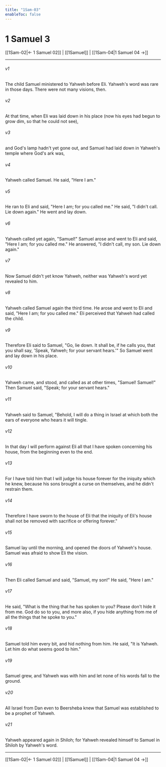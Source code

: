 ```yaml
---
title: "1Sam-03"
enableToc: false
---
```

# 1 Samuel 3

[[1Sam-02|← 1 Samuel 02]] | [[1Samuel]] | [[1Sam-04|1 Samuel 04 →]]
***



###### v1 
The child Samuel ministered to Yahweh before Eli. Yahweh's word was rare in those days. There were not many visions, then. 

###### v2 
At that time, when Eli was laid down in his place (now his eyes had begun to grow dim, so that he could not see), 

###### v3 
and God's lamp hadn't yet gone out, and Samuel had laid down in Yahweh's temple where God's ark was, 

###### v4 
Yahweh called Samuel. He said, "Here I am." 

###### v5 
He ran to Eli and said, "Here I am; for you called me." He said, "I didn't call. Lie down again." He went and lay down. 

###### v6 
Yahweh called yet again, "Samuel!" Samuel arose and went to Eli and said, "Here I am; for you called me." He answered, "I didn't call, my son. Lie down again." 

###### v7 
Now Samuel didn't yet know Yahweh, neither was Yahweh's word yet revealed to him. 

###### v8 
Yahweh called Samuel again the third time. He arose and went to Eli and said, "Here I am; for you called me." Eli perceived that Yahweh had called the child. 

###### v9 
Therefore Eli said to Samuel, "Go, lie down. It shall be, if he calls you, that you shall say, 'Speak, Yahweh; for your servant hears.'" So Samuel went and lay down in his place. 

###### v10 
Yahweh came, and stood, and called as at other times, "Samuel! Samuel!" Then Samuel said, "Speak; for your servant hears." 

###### v11 
Yahweh said to Samuel, "Behold, I will do a thing in Israel at which both the ears of everyone who hears it will tingle. 

###### v12 
In that day I will perform against Eli all that I have spoken concerning his house, from the beginning even to the end. 

###### v13 
For I have told him that I will judge his house forever for the iniquity which he knew, because his sons brought a curse on themselves, and he didn't restrain them. 

###### v14 
Therefore I have sworn to the house of Eli that the iniquity of Eli's house shall not be removed with sacrifice or offering forever." 

###### v15 
Samuel lay until the morning, and opened the doors of Yahweh's house. Samuel was afraid to show Eli the vision. 

###### v16 
Then Eli called Samuel and said, "Samuel, my son!" He said, "Here I am." 

###### v17 
He said, "What is the thing that he has spoken to you? Please don't hide it from me. God do so to you, and more also, if you hide anything from me of all the things that he spoke to you." 

###### v18 
Samuel told him every bit, and hid nothing from him. He said, "It is Yahweh. Let him do what seems good to him." 

###### v19 
Samuel grew, and Yahweh was with him and let none of his words fall to the ground. 

###### v20 
All Israel from Dan even to Beersheba knew that Samuel was established to be a prophet of Yahweh. 

###### v21 
Yahweh appeared again in Shiloh; for Yahweh revealed himself to Samuel in Shiloh by Yahweh's word.

***
[[1Sam-02|← 1 Samuel 02]] | [[1Samuel]] | [[1Sam-04|1 Samuel 04 →]]
